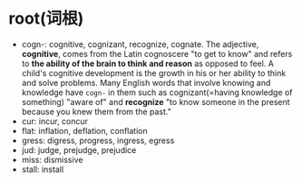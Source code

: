 # root(词根)

- cogn-: cognitive, cognizant, recognize, cognate. The adjective, **cognitive**, comes from the Latin cognoscere "to get to know" and refers to **the ability of the brain to think and reason** as opposed to feel. A child's cognitive development is the growth in his or her ability to think and solve problems. Many English words that involve knowing and knowledge have `cogn-` in them such as cognizant(=having knowledge of something) "aware of" and **recognize** "to know someone in the present because you knew them from the past."
- cur: incur, concur
- flat: inflation, deflation, conflation
- gress: digress, progress, ingress, egress
- jud: judge, prejudge, prejudice
- miss: dismissive
- stall: install


